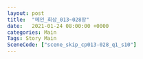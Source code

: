 ```yaml
---
layout: post
title:  "메인_회상_013~028장"
date:   2021-01-24 08:00:00 +0000
categories: Main
Tags: Story Main
SceneCode: ["scene_skip_cp013-028_q1_s10"]
---
```

